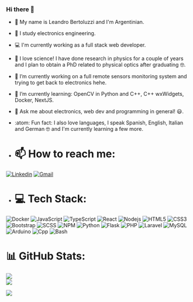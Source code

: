 ### Hi there 👋

- 🤠 My name is Leandro Bertoluzzi and I'm Argentinian.
- 📖 I study electronics engineering.
- 💻 I'm currently working as a full stack web developer.
- 🔬 I love science! I have done research in physics for a couple of years and I plan to obtain a PhD related to physical optics after graduating 🤓.
- 🔭 I’m currently working on a full remote sensors monitoring system and trying to get back to electronics hehe.
- 🌱 I’m currently learning: OpenCV in Python and C++, C++ wxWidgets, Docker, NextJS.
- 💬 Ask me about electronics, web dev and programming in general! 😃.
- :atom: Fun fact: I also love languages, I speak Spanish, English, Italian and German 🤓 and I'm currently learning a few more.

- # 📫 How to reach me:
[![Linkedin](https://img.shields.io/badge/LinkedIn-0077B5?style=for-the-badge&logo=linkedin&logoColor=white)](https://www.linkedin.com/in/leandro-bertoluzzi-224870b7/) [![Gmail](https://img.shields.io/badge/Gmail-D14836?style=for-the-badge&logo=gmail&logoColor=white)](mailto:leabertoluzzi@gmail.com)

- # 💻 Tech Stack:
![Docker](https://img.shields.io/badge/docker-%230db7ed.svg?style=for-the-badge&logo=docker&logoColor=white) ![JavaScript](https://img.shields.io/badge/javascript-%23323330.svg?style=for-the-badge&logo=javascript&logoColor=%23F7DF1E) ![TypeScript](https://img.shields.io/badge/typescript-%23007ACC.svg?style=for-the-badge&logo=typescript&logoColor=white) ![React](https://img.shields.io/badge/React-20232A?style=for-the-badge&logo=react&logoColor=61DAFB) ![Nodejs](https://img.shields.io/badge/Node.js-43853D?style=for-the-badge&logo=node.js&logoColor=white) ![HTML5](https://img.shields.io/badge/html5-%23E34F26.svg?style=for-the-badge&logo=html5&logoColor=white) ![CSS3](https://img.shields.io/badge/CSS3-1572B6?style=for-the-badge&logo=css3&logoColor=white) ![Bootstrap](https://img.shields.io/badge/bootstrap-%23563D7C.svg?style=for-the-badge&logo=bootstrap&logoColor=white) ![SCSS](https://img.shields.io/badge/Scss-CC6699?style=for-the-badge&logo=sass&logoColor=white) ![NPM](https://img.shields.io/badge/NPM-%23000000.svg?style=for-the-badge&logo=npm&logoColor=white) ![Python](https://img.shields.io/badge/python-3670A0?style=for-the-badge&logo=python&logoColor=ffdd54) ![Flask](https://img.shields.io/badge/Flask-000000?style=for-the-badge&logo=flask&logoColor=white) ![PHP](https://img.shields.io/badge/php-%23777BB4.svg?style=for-the-badge&logo=php&logoColor=white) ![Laravel](https://img.shields.io/badge/laravel-%23FF2D20.svg?style=for-the-badge&logo=laravel&logoColor=white) ![MySQL](https://img.shields.io/badge/mysql-%2300f.svg?style=for-the-badge&logo=mysql&logoColor=white) ![Arduino](https://img.shields.io/badge/-Arduino-00979D?style=for-the-badge&logo=Arduino&logoColor=white) ![Cpp](https://img.shields.io/badge/C%2B%2B-00599C?style=for-the-badge&logo=c%2B%2B&logoColor=white) ![Bash](https://img.shields.io/badge/Shell_Script-121011?style=for-the-badge&logo=gnu-bash&logoColor=white)

# 📊 GitHub Stats:
![](https://github-readme-stats.vercel.app/api?username=Leandro-Bertoluzzi&theme=dark&hide_border=true&include_all_commits=false&show_icons=true)<br/>
![](https://github-readme-stats.vercel.app/api/top-langs/?username=Leandro-Bertoluzzi&theme=dark&hide_border=true&include_all_commits=false&layout=donut&langs_count=6&hide=AMPL,Mako)

[![](https://visitcount.itsvg.in/api?id=LeandroBertoluzzi&label=Profile%20Views&color=8&icon=5&pretty=true)](https://visitcount.itsvg.in)
